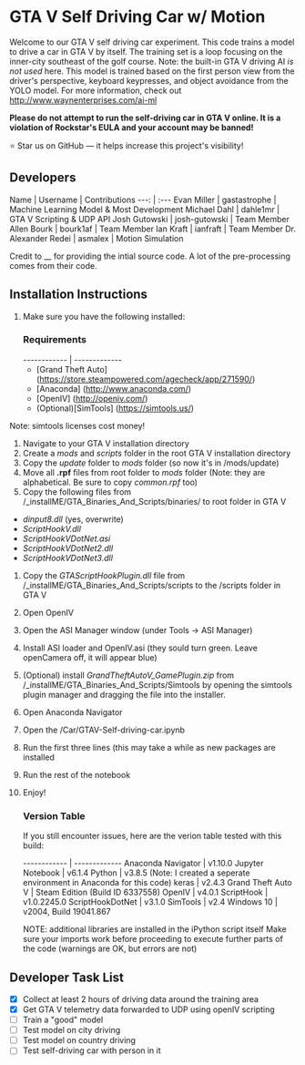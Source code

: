 GTA V Self Driving Car w/ Motion
======================
Welcome to our GTA V self driving car experiment. This code trains a model to drive a car in GTA V by itself. The training set is a loop focusing on the inner-city southeast of the golf course. Note: the built-in GTA V driving AI *is not used* here. This model is trained based on the first person view from the driver's perspective, keyboard keypresses, and object avoidance from the YOLO model. For more information, check out http://www.waynenterprises.com/ai-ml

**Please do not attempt to run the self-driving car in GTA V online. It is a violation of Rockstar's EULA and your account may be banned!**

:star: Star us on GitHub — it helps increase this project's visibility!

## Developers
Name | Username | Contributions
---: | :---
Evan Miller | gastastrophe | Machine Learning Model & Most Development
Michael Dahl | dahle1mr | GTA V Scripting & UDP API
Josh Gutowski | josh-gutowski | Team Member
Allen Bourk | bourk1af | Team Member
Ian Kraft | ianfraft | Team Member
Dr. Alexander Redei | asmalex | Motion Simulation

Credit to __ for providing the intial source code. A lot of the pre-processing comes from their code.

## Installation Instructions

1. Make sure you have the following installed:
	### Requirements
	------------ | -------------
	 - [Grand Theft Auto] (https://store.steampowered.com/agecheck/app/271590/)
	 - [Anaconda] (http://www.anaconda.com/)
	 - [OpenIV] (http://openiv.com/)
	 - (Optional)[SimTools] (https://simtools.us/)

Note: simtools licenses cost money!

1. Navigate to your GTA V installation directory
1. Create a *mods* and *scripts* folder in the root GTA V installation directory
1. Copy the *update* folder to *mods* folder (so now it's in /mods/update)
1. Move all **.rpf** files from root folder to *mods* folder (Note: they are alphabetical. Be sure to copy *common.rpf* too)
1. Copy the following files from /_installME/GTA_Binaries_And_Scripts/binaries/ to root folder in GTA V
 - *dinput8.dll* (yes, overwrite)
 - *ScriptHookV.dll*
 - *ScriptHookVDotNet.asi*
 - *ScriptHookVDotNet2.dll*
 - *ScriptHookVDotNet3.dll*
1. Copy the *GTAScriptHookPlugin.dll* file from /_installME/GTA_Binaries_And_Scripts/scripts to the /scripts folder in GTA V
1. Open OpenIV
1. Open the ASI Manager window (under Tools -> ASI Manager)
1. Install ASI loader and OpenIV.asi (they sould turn green. Leave openCamera off, it will appear blue)
1. (Optional) install *GrandTheftAutoV_GamePlugin.zip* from /_installME/GTA_Binaries_And_Scripts/Simtools  by opening the simtools plugin manager and dragging the file into the installer.
1. Open Anaconda Navigator
1. Open the /Car/GTAV-Self-driving-car.ipynb
1. Run the first three lines (this may take a while as new packages are installed
1. Run the rest of the notebook
1. Enjoy!

	### Version Table
	If you still encounter issues, here are the verion table tested with this build:

	------------ | -------------
	Anaconda Navigator |  v1.10.0
	Jupyter Notebook | v6.1.4
	Python | v3.8.5 (Note: I created a seperate environment in Anaconda for this code)
	keras | v2.4.3
	Grand Theft Auto V | Steam Edition (Build ID 6337558)
	OpenIV | v4.0.1
	ScriptHook | v1.0.2245.0
	ScriptHookDotNet | v3.1.0
	SimTools | v2.4
	Windows 10  | v2004, Build 19041.867

	NOTE: additional libraries are installed in the iPython script itself Make sure your imports work before proceeding to execute further parts of the code (warnings are OK, but errors are not)


## Developer Task List
- [x] Collect at least 2 hours of driving data around the training area
- [x] Get GTA V telemetry data forwarded to UDP using openIV scripting
- [ ] Train a "good" model
- [ ] Test model on city driving
- [ ] Test model on country driving
- [ ] Test self-driving car with person in it